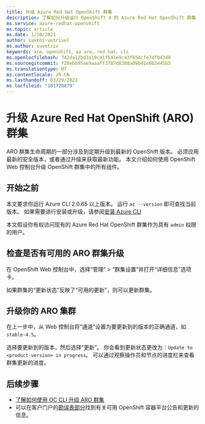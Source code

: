 ```yaml
---
title: 升级 Azure Red Hat OpenShift 群集
description: 了解如何升级运行 OpenShift 4 的 Azure Red Hat OpenShift 群集
ms.service: azure-redhat-openshift
ms.topic: article
ms.date: 1/10/2021
author: sakthi-vetrivel
ms.author: suvetriv
keywords: aro、openshift、az aro、red hat、cli
ms.openlocfilehash: 742da12bd3a10cd1f541e9c43f654cfe7df04340
ms.sourcegitcommit: f28ebb95ae9aaaff3f87d8388a09b41e0b3445b5
ms.translationtype: HT
ms.contentlocale: zh-CN
ms.lasthandoff: 03/29/2021
ms.locfileid: "101720879"
---
```

# <a name="upgrade-an-azure-red-hat-openshift-aro-cluster"></a>升级 Azure Red Hat OpenShift (ARO) 群集

ARO 群集生命周期的一部分涉及到定期升级到最新的 OpenShift 版本。 必须应用最新的安全版本，或者通过升级来获取最新功能。 本文介绍如何使用 OpenShift Web 控制台升级 OpenShift 群集中的所有组件。

## <a name="before-you-begin"></a>开始之前

本文要求你运行 Azure CLI 2.0.65 以上版本。 运行 `az --version` 即可查找当前版本。 如果需要进行安装或升级，请参阅[安装 Azure CLI](/cli/azure/install-azure-cli)

本文假设你有权访问现有的 Azure Red Hat OpenShift 群集作为具有 `admin` 权限的用户。

## <a name="check-for-available-aro-cluster-upgrades"></a>检查是否有可用的 ARO 群集升级

在 OpenShift Web 控制台中，选择“管理” > “群集设置”并打开“详细信息”选项卡。

如果群集的“更新状态”反映了“可用的更新”，则可以更新群集。

## <a name="upgrade-your-aro-cluster"></a>升级你的 ARO 集群

在上一步中，从 Web 控制台将“通道”设置为要更新到的版本的正确通道，如 `stable-4.5`。

选择要更新到的版本，然后选择“更新”。 你会看到更新状态更改为：`Update to <product-version> in progress`。 可以通过观察操作员和节点的进度栏来查看群集更新的进度。

## <a name="next-steps"></a>后续步骤
- [了解如何使用 OC CLI 升级 ARO 群集](https://docs.openshift.com/container-platform/4.6/updating/updating-cluster-between-minor.html)
- 可以在客户门户的[勘误表部分](https://access.redhat.com/downloads/content/290/ver=4.6/rhel---8/4.6.0/x86_64/product-errata)找到有关可用 OpenShift 容器平台公告和更新的信息。
